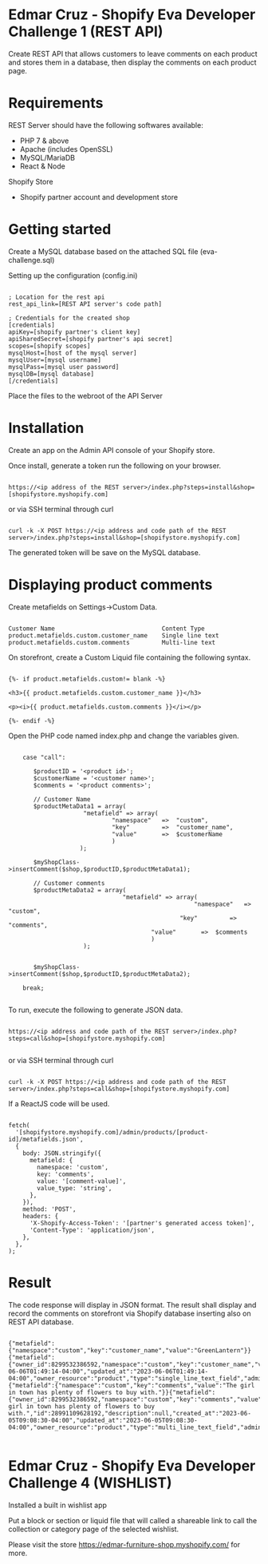 # Edmar Cruz - Shopify Eva Developer Challenge 1 (REST API)

Create REST API that allows customers to leave comments on each product and stores them in a database, then display the comments on each product page.

# Requirements

REST Server should have the following softwares available:
- PHP 7 & above
- Apache (includes OpenSSL)
- MySQL/MariaDB
- React & Node

Shopify Store 
- Shopify partner account and development store
 
# Getting started

Create a MySQL database based on the attached SQL file (eva-challenge.sql)

Setting up the configuration (config.ini) 

```

; Location for the rest api
rest_api_link=[REST API server's code path]

; Credentials for the created shop
[credentials]
apiKey=[shopify partner's client key]
apiSharedSecret=[shopify partner's api secret]
scopes=[shopify scopes]
mysqlHost=[host of the mysql server]
mysqlUser=[mysql username]
mysqlPass=[mysql user password]
mysqlDB=[mysql database]
[/credentials]

```

Place the files to the webroot of the API Server

# Installation

Create an app on the Admin API console of your Shopify store.

Once install, generate a token run the following on your browser.

```

https://<ip address of the REST server>/index.php?steps=install&shop=[shopifystore.myshopify.com]

```

or via SSH terminal through curl

```

curl -k -X POST https://<ip address and code path of the REST server>/index.php?steps=install&shop=[shopifystore.myshopify.com]

```

The generated token will be save on the MySQL database.

# Displaying product comments 

Create metafields on Settings->Custom Data. 

```

Customer Name                              Content Type
product.metafields.custom.customer_name    Single line text
product.metafields.custom.comments         Multi-line text

```

On storefront, create a Custom Liquid file containing the following syntax.

```

{%- if product.metafields.custom!= blank -%}

<h3>{{ product.metafields.custom.customer_name }}</h3>

<p><i>{{ product.metafields.custom.comments }}</i></p>

{%- endif -%}

```

Open the PHP code named index.php and change the variables given.

```

    case "call":
	
	   $productID = '<product id>';
	   $customerName = '<customer name>';
	   $comments = '<product comments>';
	   
	   // Customer Name	   
	   $productMetaData1 = array(
				     "metafield" => array(
							 "namespace"   =>  "custom",
							 "key"         =>  "customer_name",
							 "value"       =>  $customerName
							 )
				    );
		 
	   $myShopClass->insertComment($shop,$productID,$productMetaData1);
	   
	   // Customer comments
	   $productMetaData2 = array(
							    "metafield" => array(
							                        "namespace"   =>  "custom",
								                "key"         =>  "comments",
										"value"       =>  $comments
										)
				     );
	
					
	   $myShopClass->insertComment($shop,$productID,$productMetaData2);
	
	break;


```

To run, execute the following to generate JSON data.

```

https://<ip address and code path of the REST server>/index.php?steps=call&shop=[shopifystore.myshopify.com]


```

or via SSH terminal through curl

```

curl -k -X POST https://<ip address and code path of the REST server>/index.php?steps=call&shop=[shopifystore.myshopify.com]

```

If a ReactJS code will be used.

```

fetch(
  '[shopifystore.myshopify.com]/admin/products/[product-id]/metafields.json',
  {
    body: JSON.stringify({
      metafield: {
        namespace: 'custom',
        key: 'comments',
        value: '[comment-value]',
        value_type: 'string',
      },
    }),
    method: 'POST',
    headers: {
      'X-Shopify-Access-Token': '[partner's generated access token]',
      'Content-Type': 'application/json',
    },
  },
);

```
# Result

The code response will display in JSON format. The result shall display and record the comments on storefront via Shopify database inserting also on REST API database.

```

{"metafield":{"namespace":"custom","key":"customer_name","value":"GreenLantern"}}{"metafield":{"owner_id":8299532386592,"namespace":"custom","key":"customer_name","value":"GreenLantern","id":28995616178464,"description":null,"created_at":"2023-06-06T01:49:14-04:00","updated_at":"2023-06-06T01:49:14-04:00","owner_resource":"product","type":"single_line_text_field","admin_graphql_api_id":"gid:\/\/shopify\/Metafield\/28995616178464"}}{"metafield":{"namespace":"custom","key":"comments","value":"The girl in town has plenty of flowers to buy with."}}{"metafield":{"owner_id":8299532386592,"namespace":"custom","key":"comments","value":"The girl in town has plenty of flowers to buy with.","id":28991109628192,"description":null,"created_at":"2023-06-05T09:08:30-04:00","updated_at":"2023-06-05T09:08:30-04:00","owner_resource":"product","type":"multi_line_text_field","admin_graphql_api_id":"gid:\/\/shopify\/Metafield\/28991109628192"}}


```

# Edmar Cruz - Shopify Eva Developer Challenge 4 (WISHLIST)

Installed a built in wishlist app

Put a block or section or liquid file that will called a shareable link to call the collection or category page of the selected wishlist.

Please visit the store https://edmar-furniture-shop.myshopify.com/ for more.
